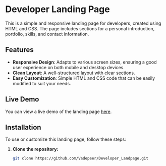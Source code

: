 # Developer Landing Page

This is a simple and responsive landing page for developers, created using HTML and CSS. The page includes sections for a personal introduction, portfolio, skills, and contact information.

## Features

- **Responsive Design**: Adapts to various screen sizes, ensuring a good user experience on both mobile and desktop devices.
- **Clean Layout**: A well-structured layout with clear sections.
- **Easy Customization**: Simple HTML and CSS code that can be easily modified to suit your needs.

## Live Demo

You can view a live demo of the landing page [here](#).

## Installation

To use or customize this landing page, follow these steps:

1. **Clone the repository:**

   ```bash
   git clone https://github.com/Vadepeer/Developer_Landpage.git


